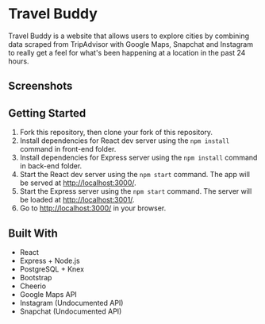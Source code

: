 Travel Buddy
=====================

Travel Buddy is a website that allows users to explore cities by combining data scraped from TripAdvisor with Google Maps, Snapchat and Instagram to really get a feel for what's been happening at a location in the past 24 hours.

## Screenshots


## Getting Started

1. Fork this repository, then clone your fork of this repository.
2. Install dependencies for React dev server using the `npm install` command in front-end folder.
3. Install dependencies for Express server using the `npm install` command in back-end folder.
3. Start the React dev server using the `npm start` command. The app will be served at <http://localhost:3000/>.
4. Start the Express server using the `npm start` command. The server will be loaded at <http://localhost:3001/>.
5. Go to <http://localhost:3000/> in your browser.


## Built With
- React
- Express + Node.js
- PostgreSQL + Knex
- Bootstrap
- Cheerio
- Google Maps API
- Instagram (Undocumented API)
- Snapchat (Undocumented API)

